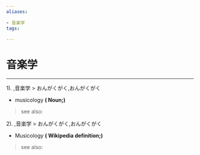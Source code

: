 ```yaml
---
aliases:
    
- 音楽学
tags:
    
---
```


# 音楽学
---
1).
,音楽学 > おんがくがく,おんがくがく

- musicology
**( Noun;)**
> see also: 
            
2).
,音楽学 > おんがくがく,おんがくがく

- Musicology
**( Wikipedia definition;)**
> see also: 
            